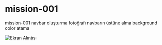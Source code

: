 # mission-001
mission-001
navbar oluşturma
fotoğrafı navbarın üstüne alma
background color atama

![Ekran Alıntısı](https://user-images.githubusercontent.com/97285828/158383664-16e61e67-f6d3-4e38-b14d-f1df08d9c6af.PNG)
